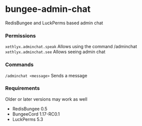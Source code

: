 # bungee-admin-chat
RedisBungee and LuckPerms based admin chat

### Permissions  
`xethlyx.adminchat.speak` Allows using the command /adminchat  
`xethlyx.adminchat.see` Allows seeing admin chat  

### Commands
`/adminchat <message>` Sends a message

### Requirements
Older or later versions may work as well

* RedisBungee 0.5
* BungeeCord 1.17-RC0.1
* LuckPerms 5.3